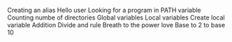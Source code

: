 Creating an alias
Hello user
Looking for a program in PATH variable
Counting numbe of directories
Global variables
Local variables
Create local variable
Addition
Divide and rule
Breath to the power love
Base to 2 to base 10
